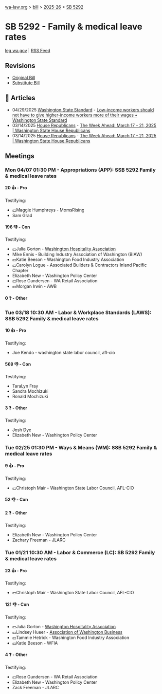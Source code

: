 [wa-law.org](/) > [bill](/bill/) > [2025-26](/bill/2025-26/) > [SB 5292](/bill/2025-26/sb/5292/)

# SB 5292 - Family & medical leave rates
[leg.wa.gov](https://app.leg.wa.gov/billsummary?BillNumber=5292&Year=2025&Initiative=false) | [RSS Feed](./rss.xml)

## Revisions
* [Original Bill](1/)
* [Substitute Bill](S/)

## 📰 Articles
* 04/29/2025 [Washington State Standard](/org/washington_state_standard/) - [Low-income workers should not have to give higher-income workers more of their wages • Washington State Standard](https://washingtonstatestandard.com/2025/04/29/low-income-workers-should-not-have-to-give-higher-income-workers-more-of-their-wages/#:~:text=Senate%20Bill%205292)
* 03/14/2025 [House Republicans](/org/house_republicans/) - [The Week Ahead: March 17 - 21, 2025 | Washington State House Republicans](http://houserepublicans.wa.gov/week/the-week-ahead-march-17-21-2025/#:~:text=SB%205292)
* 03/14/2025 [House Republicans](/org/house_republicans/) - [The Week Ahead: March 17 - 21, 2025 | Washington State House Republicans](https://houserepublicans.wa.gov/week/the-week-ahead-march-17-21-2025/#:~:text=SB%205292)

## Meetings
### Mon 04/07 01:30 PM - Appropriations (APP): SSB 5292 Family & medical leave rates
#### 20 👍 - Pro
Testifying:
* 💵Maggie Humphreys - MomsRising
* Sam Grad

#### 196 👎 - Con
Testifying:
* 💵Julia Gorton - [Washington Hospitality Association](/org/washington_hospitality_association/)
* Mike Ennis - Building Industry Association of Washington (BIAW)
* 💵Katie Beeson - Washington Food Industry Association
* 💵Carolyn Logue - Associated Builders & Contractors Inland Pacific Chapter
* Elizabeth New - Washington Policy Center
* 💵Rose Gundersen - WA Retail Association
* 💵Morgan Irwin - AWB

#### 0 ❓ - Other

### Tue 03/18 10:30 AM - Labor & Workplace Standards (LAWS): SSB 5292 Family & medical leave rates
#### 10 👍 - Pro
Testifying:
* Joe Kendo - washington state labor council, afl-cio

#### 569 👎 - Con
Testifying:
* TaraLyn Fray
* Sandra Mochizuki
* Ronald Mochizuki

#### 3 ❓ - Other
Testifying:
* Josh Dye
* Elizabeth New - Washington Policy Center

### Tue 02/25 01:30 PM - Ways & Means (WM): SSB 5292 Family & medical leave rates
#### 9 👍 - Pro
Testifying:
* 💵Christoph Mair - Washington State Labor Council, AFL-CIO

#### 52 👎 - Con

#### 2 ❓ - Other
Testifying:
* Elizabeth New - Washington Policy Center
* Zachary Freeman - JLARC

### Tue 01/21 10:30 AM - Labor & Commerce (LC): SB 5292 Family & medical leave rates
#### 23 👍 - Pro
Testifying:
* 💵Christoph Mair - Washington State Labor Council, AFL-CIO

#### 121 👎 - Con
Testifying:
* 💵Julia Gorton - [Washington Hospitality Association](/org/washington_hospitality_association/)
* 💵Lindsey Hueer - [Association of Washington Business](/org/association_of_washington_business/)
* 💵Tammie Hetrick - Washington Food Industry Association
* 💵Katie Beeson - WFIA

#### 4 ❓ - Other
Testifying:
* 💵Rose Gundersen - WA Retail Association
* Elizabeth New - Washington Policy Center
* Zack Freeman - JLARC
